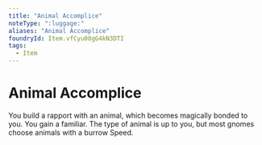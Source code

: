 ```yaml
---
title: "Animal Accomplice"
noteType: ":luggage:"
aliases: "Animal Accomplice"
foundryId: Item.vfCyu08gG4kN3DTI
tags:
  - Item
---
```


# Animal Accomplice

You build a rapport with an animal, which becomes magically bonded to you. You gain a familiar. The type of animal is up to you, but most gnomes choose animals with a burrow Speed.
